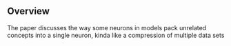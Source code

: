 ## Overview
The paper discusses the way some neurons in models pack unrelated concepts into a single neuron, kinda like a compression of multiple data sets 